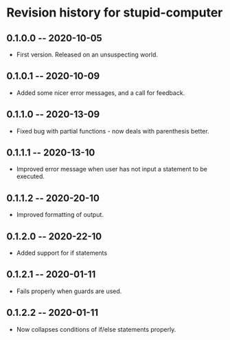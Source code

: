 # Revision history for stupid-computer

## 0.1.0.0 -- 2020-10-05

* First version. Released on an unsuspecting world.

## 0.1.0.1 -- 2020-10-09

* Added some nicer error messages, and a call for feedback.

## 0.1.1.0 -- 2020-13-09

* Fixed bug with partial functions - now deals with parenthesis better.

## 0.1.1.1 -- 2020-13-10

* Improved error message when user has not input a statement to be executed.

## 0.1.1.2 -- 2020-20-10

* Improved formatting of output.

## 0.1.2.0 -- 2020-22-10

* Added support for if statements

## 0.1.2.1 -- 2020-01-11

* Fails properly when guards are used.

## 0.1.2.2 -- 2020-01-11

* Now collapses conditions of if/else statements properly.
